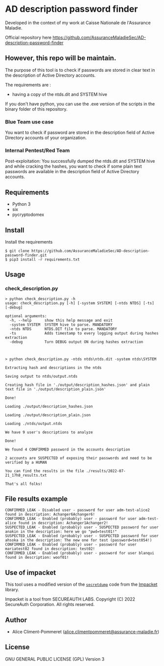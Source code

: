 # AD description password finder

Developed in the context of my work at Caisse Nationale de l'Assurance Maladie.

Official repository here https://github.com/AssuranceMaladieSec/AD-description-password-finder

However, this repo **will be maintain**.
-----

The purpose of this tool is to check if passwords are stored in clear text in the description of Active Directory accounts.

The requirements are :
  - having a copy of the ntds.dit and SYSTEM hive
  
 If you don't have python, you can use the .exe version of the scripts in the binary folder of this repository.
 
### Blue Team use case

You want to check if password are stored in the description field of Active Directory accounts of your organization.

### Internal Pentest/Red Team

Post-exploitation: You successfully dumped the ntds.dit and SYSTEM hive and while cracking the hashes, you want to check if some plain text passwords are available in the description field of Active Directory accounts.

## Requirements
- Python 3
- six
- pycryptodomex

## Install
Install the requirements
~~~
$ git clone https://github.com/AssuranceMaladieSec/AD-description-password-finder.git
$ pip3 install -r requirements.txt
~~~

## Usage
### check_description.py

```
> python check_description.py -h
usage: check_description.py [-h] [-system SYSTEM] [-ntds NTDS] [-ts] [-debug]

optional arguments:
  -h, --help      show this help message and exit
  -system SYSTEM  SYSTEM hive to parse. MANDATORY
  -ntds NTDS      NTDS.DIT file to parse. MANDATORY
  -ts             Adds timestamp to every logging output during hashes extraction
  -debug          Turn DEBUG output ON during hashes extraction



> python check_description.py -ntds ntds\ntds.dit -system ntds\SYSTEM

Extracting hash and descriptions in the ntds

Saving output to ntds/output.ntds

Creating hash file in './output/description_hashes.json' and plain text file in './output/description_plain.json'

Done!

Loading ./output/description_hashes.json

Loading ./output/description_plain.json

Loading ./ntds/output.ntds

We have 9 user's descriptions to analyze

Done!

We found 4 CONFIRMED password in the accounts description

2 accounts are SUSPECTED of exposing their passwords and need to be verified by a HUMAN

You can find the results in the file ./results/2022-07-21_17h8_results.txt

That's all folks!
```

## File results example

```
CONFIRMED_LEAK - Disabled user - password for user adm-test-alice2 found in description: Achanger6Achanger6!
CONFIRMED_LEAK - Enabled (probably) user - password for user adm-test-alice found in description: Achanger1Achanger2!
SUSPECTED_LEAK - Enabled (probably) user - SUSPECTED password for user anakin in the description: here we go "pwd=test01!"
SUSPECTED_LEAK - Enabled (probably) user - SUSPECTED password for user ahsoka in the description: The new one for test (password=test054!)
CONFIRMED_LEAK - Enabled (probably) user - password for user mariatest02 found in description: test02!
CONFIRMED_LEAK - Enabled (probably) user - password for user blanqui found in description: woof01!
```
## Use of impacket

This tool uses a modified version of the [`secretdump`](https://github.com/SecureAuthCorp/impacket/blob/master/impacket/examples/secretsdump.py) code from the [Impacket](https://github.com/SecureAuthCorp/impacket) library.

Impacket is a tool from SECUREAUTH LABS. Copyright (C) 2022 SecureAuth Corporation. All rights reserved.

## Author
- Alice Climent-Pommeret ([alice.climentpommeret@assurance-maladie.fr](mailto:alice.climentpommeret@assurance-maladie.fr))

## License
GNU GENERAL PUBLIC LICENSE (GPL) Version 3
